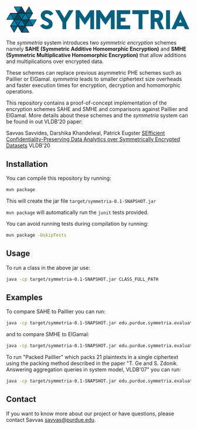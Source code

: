 
<img src="resources/logo/logo-name.png" alt="Symmetria" width="600">

The _symmetria_ system introduces two _symmetric encryption_ schemes namely
**SAHE (Symmetric Additive Homomorphic Encryption)** and
**SMHE (Symmetric Multiplicative Homomorphic Encryption)**
that allow additions and multiplications over encrypted data.

These schemes can replace previous asymmetric PHE schemes such as Paillier or ElGamal. _symmetria_ leads
to smaller ciphertext size overheads and faster execution times for encryption, decryption and homomorphic operations.

This repository contains a proof-of-concept implementation of the encryption schemes SAHE and SMHE and comparisons against Paillier and ElGamal. More details about these schemes and the _symmetria_ system can be found in out VLDB'20 paper:

Savvas Savvides, Darshika Khandelwal, Patrick Eugster
[SEfficient Confidentiality-Preserving Data Analytics over
Symmetrically Encrypted Datasets](https://dl.acm.org/doi/abs/10.14778/3389133.3389144)
VLDB'20


## Installation

You can compile this repository by running:

```bash
mvn package
```

This will create the jar file `target/symmetria-0.1-SNAPSHOT.jar`

`mvn package` will automatically run the `junit` tests provided.

You can avoid running tests during compilation by running:

```bash
mvn package -DskipTests
```

## Usage
To run a class in the above jar use:

```bash
java -cp target/symmetria-0.1-SNAPSHOT.jar CLASS_FULL_PATH
```

## Examples
To compare SAHE to Paillier you can run:

```bash
java -cp target/symmetria-0.1-SNAPSHOT.jar edu.purdue.symmetria.evaluate.AHEScheme
```

and to compare SMHE to ElGamal:

```bash
java -cp target/symmetria-0.1-SNAPSHOT.jar edu.purdue.symmetria.evaluate.MHEScheme
```

To run "Packed Paillier" which packs 21 plaintexts in a single ciphertext using the packing method described in the paper "T. Ge and S. Zdonik. Answering aggregation queries in system model, VLDB'07" you can run:

```bash
java -cp target/symmetria-0.1-SNAPSHOT.jar edu.purdue.symmetria.evaluate.PackedScheme
```

## Contact
If you want to know more about our project or have questions, please contact
Savvas <savvas@purdue.edu>.
